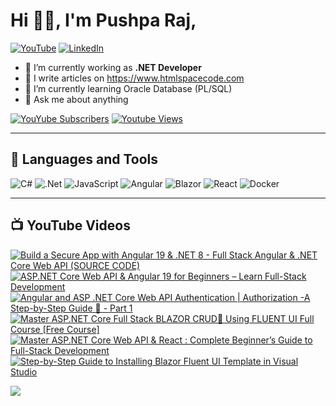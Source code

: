 # Hi 👋🏻, I'm Pushpa Raj,
[![YouTube](https://img.shields.io/youtube/channel/subscribers/UC1k41FltPIePF9yrWR-GKZw?style=social)](https://youtube.com/@codewithpushpa)
 [![LinkedIn](https://img.shields.io/badge/LinkedIn-%230077B5.svg?logo=linkedin&logoColor=white)](https://linkedin.com/in/pushpa-raj-dangi)


- 🔭 I’m currently working as **.NET Developer**
- 📝 I write articles on <a href="https://www.htmlspacecode.com/">https://www.htmlspacecode.com</a>
- 🌱 I’m currently learning Oracle Database (PL/SQL)
- 💬 Ask me about anything

[![YouYube Subscribers](https://custom-icon-badges.demolab.com/youtube/channel/subscribers/UC1k41FltPIePF9yrWR-GKZw?color=%23E05D44&label=SUBSCRIBE&logo=video&logoColor=white&style=for-the-badge&labelColor=CE4630)](https://www.youtube.com/@codewithpushpa?sub_confirmation=1) [![Youtube Views](https://custom-icon-badges.demolab.com/youtube/channel/views/UC1k41FltPIePF9yrWR-GKZw?color=%23E1AD0E&logo=eye&logoColor=white&style=for-the-badge&labelColor=C79600)](https://www.youtube.com/@codewithpushpa)

---
## 🧰 Languages and Tools
![C#](https://img.shields.io/badge/c%23-%23239120.svg?style=flat&logo=c-sharp&logoColor=white) ![.Net](https://img.shields.io/badge/.NET-5C2D91?style=flat&logo=.net&logoColor=white) ![JavaScript](https://img.shields.io/badge/javascript-%23323330.svg?style=flat&logo=javascript&logoColor=%23F7DF1E) ![Angular](https://img.shields.io/badge/angular-blue?style=flat&logo=angular&logoColor=white)  ![Blazor](https://img.shields.io/badge/blazor-purple?style=flat&logo=blazor&logoColor=white) ![React](https://img.shields.io/badge/react-black?style=flat&logo=react&logoColor=white) ![Docker](https://img.shields.io/badge/docker-%230db7ed.svg?style=flat&logo=docker&logoColor=white)

---
## 📺 YouTube Videos

<!-- BEGIN YOUTUBE-CARDS -->
[![Build a Secure App with Angular 19 & .NET 8  - Full Stack Angular & .NET Core Web API (SOURCE CODE)](https://ytcards.demolab.com/?id=onDirBCVed8&title=Build+a+Secure+App+with+Angular+19+%26+.NET+8++-+Full+Stack+Angular+%26+.NET+Core+Web+API+%28SOURCE+CODE%29&lang=en&timestamp=1711196356&background_color=%230d1117&title_color=%23ffffff&stats_color=%23dedede&max_title_lines=1&width=250&border_radius=5 "Build a Secure App with Angular 19 & .NET 8  - Full Stack Angular & .NET Core Web API (SOURCE CODE)")](https://www.youtube.com/watch?v=onDirBCVed8)
[![ASP.NET Core Web API & Angular 19 for Beginners – Learn Full-Stack Development](https://ytcards.demolab.com/?id=WxkI70w-bwY&title=ASP.NET+Core+Web+API+%26+Angular+19+for+Beginners+%E2%80%93+Learn+Full-Stack+Development&lang=en&timestamp=1703516453&background_color=%230d1117&title_color=%23ffffff&stats_color=%23dedede&max_title_lines=1&width=250&border_radius=5 "ASP.NET Core Web API & Angular 19 for Beginners – Learn Full-Stack Development")](https://www.youtube.com/watch?v=WxkI70w-bwY)
[![Angular and ASP .NET Core  Web API Authentication | Authorization -A Step-by-Step Guide 🔐  - Part 1](https://ytcards.demolab.com/?id=Wit8nv1ZorQ&title=Angular+and+ASP+.NET+Core++Web+API+Authentication+%7C+Authorization+-A+Step-by-Step+Guide+%F0%9F%94%90++-+Part+1&lang=en&timestamp=1708089347&background_color=%230d1117&title_color=%23ffffff&stats_color=%23dedede&max_title_lines=1&width=250&border_radius=5 "Angular and ASP .NET Core  Web API Authentication | Authorization -A Step-by-Step Guide 🔐  - Part 1")](https://www.youtube.com/watch?v=Wit8nv1ZorQ)
[![Master ASP.NET Core Full Stack BLAZOR  CRUD🚀 Using FLUENT UI Full Course [Free Course]](https://ytcards.demolab.com/?id=wuyHRnpXpgM&title=Master+ASP.NET+Core+Full+Stack+BLAZOR++CRUD%F0%9F%9A%80+Using+FLUENT+UI+Full+Course+%5BFree+Course%5D&lang=en&timestamp=1702150419&background_color=%230d1117&title_color=%23ffffff&stats_color=%23dedede&max_title_lines=1&width=250&border_radius=5 "Master ASP.NET Core Full Stack BLAZOR  CRUD🚀 Using FLUENT UI Full Course [Free Course]")](https://www.youtube.com/watch?v=wuyHRnpXpgM)
[![Master ASP.NET Core Web API & React : Complete Beginner’s Guide to Full-Stack Development](https://ytcards.demolab.com/?id=QC-XXwsDguw&title=Master+ASP.NET+Core+Web+API+%26+React+%3A+Complete+Beginner%E2%80%99s+Guide+to+Full-Stack+Development&lang=en&timestamp=1705669461&background_color=%230d1117&title_color=%23ffffff&stats_color=%23dedede&max_title_lines=1&width=250&border_radius=5 "Master ASP.NET Core Web API & React : Complete Beginner’s Guide to Full-Stack Development")](https://www.youtube.com/watch?v=QC-XXwsDguw)
[![Step-by-Step Guide to Installing Blazor Fluent UI Template in Visual Studio](https://ytcards.demolab.com/?id=GGETOtoGqrQ&title=Step-by-Step+Guide+to+Installing+Blazor+Fluent+UI+Template+in+Visual+Studio&lang=en&timestamp=1701742133&background_color=%230d1117&title_color=%23ffffff&stats_color=%23dedede&max_title_lines=1&width=250&border_radius=5 "Step-by-Step Guide to Installing Blazor Fluent UI Template in Visual Studio")](https://www.youtube.com/watch?v=GGETOtoGqrQ)
<!-- END YOUTUBE-CARDS -->

![](https://visitor-badge.laobi.icu/badge?page_id=pushpa-raj-dangi)

</p>

